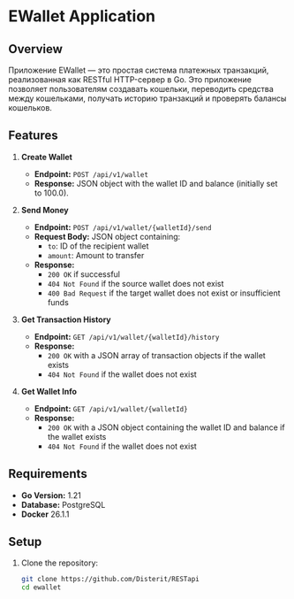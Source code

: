 # EWallet Application

## Overview

Приложение EWallet — это простая система платежных транзакций, реализованная как RESTful HTTP-сервер в Go. Это приложение позволяет пользователям создавать кошельки, переводить средства между кошельками, получать историю транзакций и проверять балансы кошельков. 

## Features

1. **Create Wallet**
   - **Endpoint:** `POST /api/v1/wallet`
   - **Response:** JSON object with the wallet ID and balance (initially set to 100.0).

2. **Send Money**
   - **Endpoint:** `POST /api/v1/wallet/{walletId}/send`
   - **Request Body:** JSON object containing:
     - `to`: ID of the recipient wallet
     - `amount`: Amount to transfer
   - **Response:** 
     - `200 OK` if successful
     - `404 Not Found` if the source wallet does not exist
     - `400 Bad Request` if the target wallet does not exist or insufficient funds

3. **Get Transaction History**
   - **Endpoint:** `GET /api/v1/wallet/{walletId}/history`
   - **Response:** 
     - `200 OK` with a JSON array of transaction objects if the wallet exists
     - `404 Not Found` if the wallet does not exist

4. **Get Wallet Info**
   - **Endpoint:** `GET /api/v1/wallet/{walletId}`
   - **Response:**
     - `200 OK` with a JSON object containing the wallet ID and balance if the wallet exists
     - `404 Not Found` if the wallet does not exist

## Requirements

- **Go Version:** 1.21
- **Database:** PostgreSQL
- **Docker** 26.1.1

## Setup

1. Clone the repository:
   ```bash
   git clone https://github.com/Disterit/RESTapi
   cd ewallet
